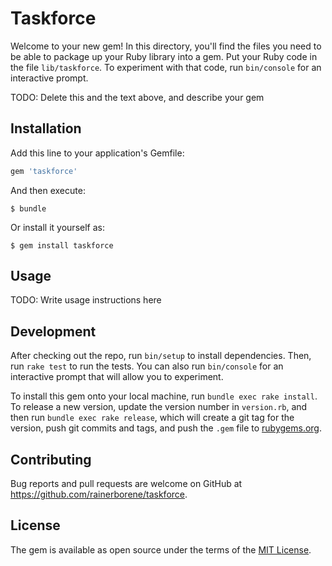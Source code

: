 # Taskforce

Welcome to your new gem! In this directory, you'll find the files you need to be able to package up your Ruby library into a gem. Put your Ruby code in the file `lib/taskforce`. To experiment with that code, run `bin/console` for an interactive prompt.

TODO: Delete this and the text above, and describe your gem

## Installation

Add this line to your application's Gemfile:

```ruby
gem 'taskforce'
```

And then execute:

    $ bundle

Or install it yourself as:

    $ gem install taskforce

## Usage

TODO: Write usage instructions here

## Development

After checking out the repo, run `bin/setup` to install dependencies. Then, run `rake test` to run the tests. You can also run `bin/console` for an interactive prompt that will allow you to experiment.

To install this gem onto your local machine, run `bundle exec rake install`. To release a new version, update the version number in `version.rb`, and then run `bundle exec rake release`, which will create a git tag for the version, push git commits and tags, and push the `.gem` file to [rubygems.org](https://rubygems.org).

## Contributing

Bug reports and pull requests are welcome on GitHub at https://github.com/rainerborene/taskforce.

## License

The gem is available as open source under the terms of the [MIT License](https://opensource.org/licenses/MIT).
